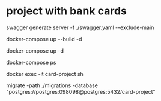 # project with bank cards

swagger generate server -f ./swagger.yaml --exclude-main


docker-compose up --build -d

docker-compose up -d

docker-compose ps

docker exec -it card-project sh

migrate -path ./migrations -database "postgres://postgres:098098@postgres:5432/card-project"
